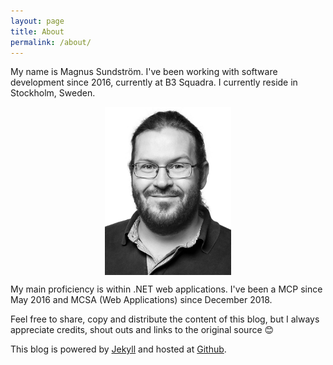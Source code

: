 ```yaml
---
layout: page
title: About
permalink: /about/
---
```


My name is Magnus Sundström. I've been working with software development since 2016, currently at B3 Squadra. I currently reside in Stockholm, Sweden.

<img src="/assets/images/portrait600w.jpg" alt="Picture of author" style="width:40%; margin:auto; display:block;"/>

My main proficiency is within .NET web applications. I've been a MCP since May 2016 and MCSA (Web Applications) since December 2018.

Feel free to share, copy and distribute the content of this blog, but I always appreciate credits, shout outs and links to the original source 😊

This blog is powered by [Jekyll][jekyll-organization] and hosted at [Github][github-pages].

[jekyll-organization]: https://jekyllrb.com/
[github-pages]: https://pages.github.com/
